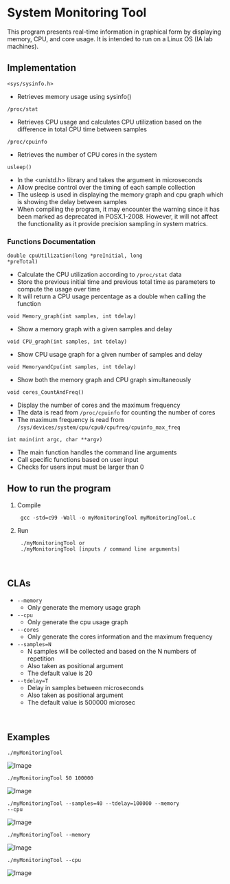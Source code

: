 # System Monitoring Tool 

This program presents real-time information in graphical form by displaying memory, CPU, and core usage. It is intended to run on a Linux OS (IA lab machines).

## Implementation  

<code><sys/sysinfo.h></code>
 * Retrieves memory usage using sysinfo()

<code>/proc/stat</code>
 * Retrieves CPU usage and calculates CPU utilization based on the difference in total CPU time between samples

<code>/proc/cpuinfo</code>
 * Retrieves the number of CPU cores in the system

<code>usleep()</code>
 * In the <unistd.h> library and takes the argument in microseconds
 * Allow precise control over the timing of each sample collection 
 * The usleep is used in displaying the memory graph and cpu graph which is showing the delay between samples
 * When compiling the program, it may encounter the warning since it has been marked as deprecated in POSX.1-2008. However, it will not affect the functionality as it provide precision sampling in system matrics. 

### Functions Documentation

<code>double cpuUtilization(long *preInitial, long *preTotal)</code>
 * Calculate the CPU utilization according to <code>/proc/stat</code> data
 * Store the previous initial time and previous total time as parameters to compute the usage over time
 * It will return a CPU usage percentage as a double when calling the function

<code>void Memory_graph(int samples, int tdelay)</code>
 * Show a memory graph with a given samples and delay

<code>void CPU_graph(int samples, int tdelay)</code>
 * Show CPU usage graph for a given number of samples and delay

<code>void MemoryandCpu(int samples, int tdelay)</code>
 * Show both the memory graph and CPU graph simultaneously

<code>void cores_CountAndFreq()</code>
 * Display the number of cores and the maximum frequency
 * The data is read from <code>/proc/cpuinfo</code> for counting the number of cores
 * The maximum frequency is read from <code>/sys/devices/system/cpu/cpu0/cpufreq/cpuinfo_max_freq</code>

<code>int main(int argc, char **argv)</code>
 * The main function handles the command line arguments
 * Call specific functions based on user input
 * Checks for users input must be larger than 0

## How to run the program

1. Compile 

        gcc -std=c99 -Wall -o myMonitoringTool myMonitoringTool.c


2. Run
   
        ./myMonitoringTool or
        ./myMonitoringTool [inputs / command line arguments]

<br> 

## CLAs

* <code>--memory</code>
  * Only generate the memory usage graph
* <code>--cpu</code>
  * Only generate the cpu usage graph
* <code>--cores</code>
  * Only generate the cores information and the maximum frequency 
* <code>--samples=N</code>
  * N samples will be collected and based on the N numbers of repetition 
  * Also taken as positional argument
  * The default value is 20
* <code>--tdelay=T</code>
  * Delay in samples between microseconds
  * Also taken as positional argument
  * The default value is 500000 microsec

<br> 

## Examples

<code>./myMonitoringTool</code>

![Image](https://drive.google.com/uc?export=view&id=1zOqrn9akIi9AZV4cdpQmmhzqj8QQoHmc)





<code>./myMonitoringTool 50 100000</code>
        
![Image](https://drive.google.com/uc?export=view&id=1plgghWWBYmBUtvOREbxdGH5YI3_zZI3l)




<code>./myMonitoringTool --samples=40 --tdelay=100000 --memory --cpu</code>

![Image](https://drive.google.com/uc?export=view&id=1Zcx-aO4EuLhRVvZPG6CVJ7WJ8Z2sdvHU)







<code>./myMonitoringTool --memory</code>

![Image](https://drive.google.com/uc?export=view&id=1k-pegCXj0CMcNUGWvujLDAErWpIVUwQC)





<code>./myMonitoringTool --cpu</code>

![Image](https://drive.google.com/uc?export=view&id=1fyCJWvJzle5Pjt1B1657Lcl4eWowinGR)
